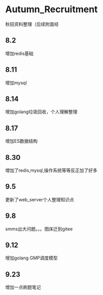 # Autumn_Recruitment
秋招资料整理（后续附面经

## 8.2
增加redis基础

## 8.11

增加mysql

## 8.14

增加golang垃圾回收，个人理解整理

## 8.17

增加ES数据结构

## 8.30

增加了redis,mysql,操作系统等等反正加了好多

## 9.5

更新了web_server个人整理知识点

## 9.8

smms出大问题。。。图床迁到gitee

## 9.12

增加golang GMP调度模型

## 9.23

增加一点刷题笔记
